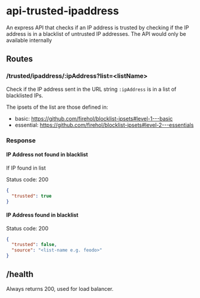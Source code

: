 # api-trusted-ipaddress

An express API that checks if an IP address is trusted by checking if the IP address is in a blacklist of untrusted IP addresses. The API would only be available internally

## Routes

### /trusted/ipaddress/:ipAddress?list=\<listName\>

Check if the IP address sent in the URL string `:ipAddress` is in a list of blacklisted IPs.

The ipsets of the list are those defined in:

- basic: <https://github.com/firehol/blocklist-ipsets#level-1---basic>
- essential: <https://github.com/firehol/blocklist-ipsets#level-2---essentials>

### Response

#### IP Address not found in blacklist

If IP found in list

Status code: 200

```json
{
  "trusted": true
}
```

#### IP Address found in blacklist

Status code: 200

```json
{
  "trusted": false,
  "source": "<list-name e.g. feodo>"
}
```

## /health

Always returns 200, used for load balancer.

